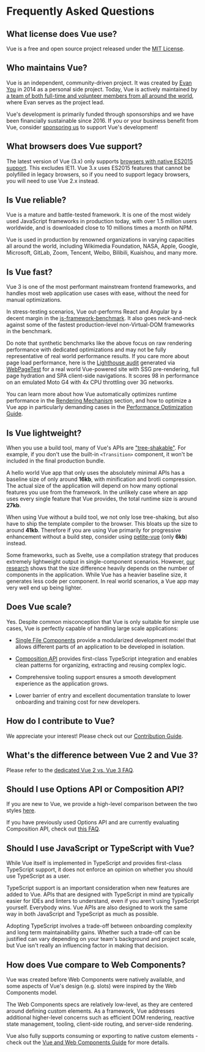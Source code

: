 # Frequently Asked Questions

## What license does Vue use?

Vue is a free and open source project released under the [MIT License](https://opensource.org/licenses/MIT).

## Who maintains Vue?

Vue is an independent, community-driven project. It was created by [Evan You](https://twitter.com/youyuxi) in 2014 as a personal side project. Today, Vue is actively maintained by [a team of both full-time and volunteer members from all around the world](/about/team), where Evan serves as the project lead.

Vue's development is primarily funded through sponsorships and we have been financially sustainable since 2016. If you or your business benefit from Vue, consider [sponsoring us](/sponsor/) to support Vue's development!

## What browsers does Vue support?

The latest version of Vue (3.x) only supports [browsers with native ES2015 support](https://caniuse.com/es6). This excludes IE11. Vue 3.x uses ES2015 features that cannot be polyfilled in legacy browsers, so if you need to support legacy browsers, you will need to use Vue 2.x instead.

## Is Vue reliable?

Vue is a mature and battle-tested framework. It is one of the most widely used JavaScript frameworks in production today, with over 1.5 million users worldwide, and is downloaded close to 10 millions times a month on NPM.

Vue is used in production by renowned organizations in varying capacities all around the world, including Wikimedia Foundation, NASA, Apple, Google, Microsoft, GitLab, Zoom, Tencent, Weibo, Bilibili, Kuaishou, and many more.

## Is Vue fast?

Vue 3 is one of the most performant mainstream frontend frameworks, and handles most web application use cases with ease, without the need for manual optimizations.

In stress-testing scenarios, Vue out-performs React and Angular by a decent margin in the [js-framework-benchmark](https://rawgit.com/krausest/js-framework-benchmark/master/webdriver-ts-results/table.html). It also goes neck-and-neck against some of the fastest production-level non-Virtual-DOM frameworks in the benchmark.

Do note that synthetic benchmarks like the above focus on raw rendering performance with dedicated optimizations and may not be fully representative of real world performance results. If you care more about page load performance, here is the [Lighthouse audit](https://www.webpagetest.org/result/210818_BiDcYB_4a83d7a1f2a7f6fdc76db16a00b4882d/) generated via [WebPageTest](https://www.webpagetest.org/lighthouse) for a real world Vue-powered site with SSG pre-rendering, full page hydration and SPA client-side navigations. It scores 98 in performance on an emulated Moto G4 with 4x CPU throttling over 3G networks.

You can learn more about how Vue automatically optimizes runtime performance in the [Rendering Mechanism](/guide/advanced/rendering-mechanism.html) section, and how to optimize a Vue app in particularly demanding cases in the [Performance Optimization Guide](/guide/best-practices/performance.html).

## Is Vue lightweight?

When you use a build tool, many of Vue's APIs are ["tree-shakable"](https://developer.mozilla.org/en-US/docs/Glossary/Tree_shaking). For example, if you don't use the built-in `<Transition>` component, it won't be included in the final production bundle.

A hello world Vue app that only uses the absolutely minimal APIs has a baseline size of only around **16kb**, with minification and brotli compression. The actual size of the application will depend on how many optional features you use from the framework. In the unlikely case where an app uses every single feature that Vue provides, the total runtime size is around **27kb**.

When using Vue without a build tool, we not only lose tree-shaking, but also have to ship the template compiler to the browser. This bloats up the size to around **41kb**. Therefore if you are using Vue primarily for progressive enhancement without a build step, consider using [petite-vue](https://github.com/vuejs/petite-vue) (only **6kb**) instead.

Some frameworks, such as Svelte, use a compilation strategy that produces extremely lightweight output in single-component scenarios. However, [our research](https://github.com/yyx990803/vue-svelte-size-analysis) shows that the size difference heavily depends on the number of components in the application. While Vue has a heavier baseline size, it generates less code per component. In real world scenarios, a Vue app may very well end up being lighter.

## Does Vue scale?

Yes. Despite common misconception that Vue is only suitable for simple use cases, Vue is perfectly capable of handling large scale applications:

- [Single File Components](/guide/scaling-up/sfc) provide a modularized development model that allows different parts of an application to be developed in isolation.

- [Composition API](/guide/reusability/composables) provides first-class TypeScript integration and enables clean patterns for organizing, extracting and reusing complex logic.

- Comprehensive tooling support ensures a smooth development experience as the application grows.

- Lower barrier of entry and excellent documentation translate to lower onboarding and training cost for new developers.

## How do I contribute to Vue?

We appreciate your interest! Please check out our [Contribution Guide](/about/contribution-guide.html).

## What's the difference between Vue 2 and Vue 3?

Please refer to the [dedicated Vue 2 vs. Vue 3 FAQ](./v2-faq).

## Should I use Options API or Composition API?

If you are new to Vue, we provide a high-level comparison between the two styles [here](/guide/introduction.html#which-to-choose).

If you have previously used Options API and are currently evaluating Composition API, check out [this FAQ](/guide/advanced/composition-api-faq).

## Should I use JavaScript or TypeScript with Vue?

While Vue itself is implemented in TypeScript and provides first-class TypeScript support, it does not enforce an opinion on whether you should use TypeScript as a user.

TypeScript support is an important consideration when new features are added to Vue. APIs that are designed with TypeScript in mind are typically easier for IDEs and linters to understand, even if you aren't using TypeScript yourself. Everybody wins. Vue APIs are also designed to work the same way in both JavaScript and TypeScript as much as possible.

Adopting TypeScript involves a trade-off between onboarding complexity and long term maintainability gains. Whether such a trade-off can be justified can vary depending on your team's background and project scale, but Vue isn't really an influencing factor in making that decision.

## How does Vue compare to Web Components?

Vue was created before Web Components were natively available, and some aspects of Vue's design (e.g. slots) were inspired by the Web Components model.

The Web Components specs are relatively low-level, as they are centered around defining custom elements. As a framework, Vue addresses additional higher-level concerns such as efficient DOM rendering, reactive state management, tooling, client-side routing, and server-side rendering.

Vue also fully supports consuming or exporting to native custom elements - check out the [Vue and Web Components Guide](/guide/advanced/web-components) for more details.

<!-- ## TODO How does Vue compare to React? -->

<!-- ## TODO How does Vue compare to Angular? -->
